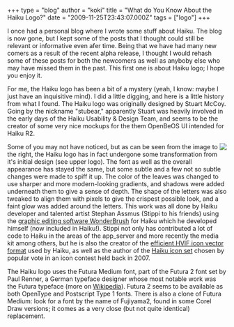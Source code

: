 +++
type = "blog"
author = "koki"
title = "What do You Know About the Haiku Logo?"
date = "2009-11-25T23:43:07.000Z"
tags = ["logo"]
+++

<p>I once had a personal blog where I wrote some stuff about Haiku. The blog is now gone, but I kept some of the posts that I thought could still be relevant or informative even afer time. Being that we have had many new comers as a result of the recent alpha release, I thought I would rehash some of these posts for both the newcomers as well as anyboby else who may have missed them in the past. This first one is about Haiku logo; I hope you enjoy it.</p>

<!--more-->

<p>For me, the Haiku logo has been a bit of a mystery (yeah, I know: maybe I just have an inquisitive mind). I did a little digging, and here is a little history from what I found. The Haiku logo was originally designed by Stuart McCoy. Going by the nickname "stubear," apparently Stuart was heavily involved in the early days of the Haiku Usability & Design Team, and seems to be the creator of some very nice mockups for the them OpenBeOS UI intended for Haiku R2.</p>

<img src="/files/2009-11-24_haiku-logo-before-and-after.png" align="right" /><p>Some of you may not have noticed, but as can be seen from the image to the right, the Haiku logo has in fact undergone some transformation from it's initial design (see upper logo). The font as well as the overall appearance has stayed the same, but some subtle and a few not so subtle changes were made to spiff it up. The color of the leaves was changed to use sharper and more modern-looking gradients, and shadows were added underneath them to give a sense of depth. The shape of the letters was also tweaked to align them with pixels to give the crispest possible look, and a faint glow was added around the letters. This work was all done by Haiku developer and talented artist Stephan Assmus (Stippi to his friends) using the <a href="http://www.yellowbites.com/wonderbrush.html">graphic editing software WonderBrush</a> for Haiku which he developed himself (now included in Haiku!). Stippi not only has contributed a lot of code to Haiku in the areas of the app_server and more recently the media kit among others, but he is also the creator of the <a href="/articles/2006-11-13_why_haiku_vector_icons_are_so_small">efficient HVIF icon vector format</a> used by Haiku, as well as the author of the <a href="http://bug-no.petterhj.net/iconcontest/visualizer/?set=stippi&size=&res=1">Haiku icon set</a> chosen by popular vote in an icon contest held back in 2007.</p>

<p>The Haiku logo uses the Futura Medium font, part of the Futura 2 font set by Paul Renner, a German typeface designer whose most notable work was the Futura typeface (more on <a href="https://en.wikipedia.org/wiki/Paul_Renner">Wikipedia</a>). Futura 2 seems to be available as both OpenType and Postscript Type 1 fonts. There is also a clone of Futura Medium: look for a font by the name of Fujiyama2, found in some Corel Draw versions; it comes as a very close (but not quite identical) replacement.</p>